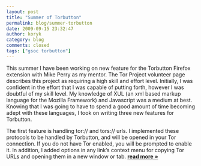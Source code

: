 ```yaml
---
layout: post
title: "Summer of Torbutton"
permalink: blog/summer-torbutton
date: 2009-09-15 23:32:47
author: koryk
category: blog
comments: closed
tags: ["gsoc torbutton"]
---
```


This summer I have been working on new feature for the Torbutton Firefox extension with Mike Perry as my mentor. The Tor Project volunteer page describes this project as requiring a high skill and effort level. Initially, I was confident in the effort that I was capable of putting forth, however I was doubtful of my skill level. My knowledge of XUL (an xml based markup language for the Mozilla Framework) and Javascript was a medium at best. Knowing that I was going to have to spend a good amount of time becoming adept with these languages, I took on writing three new features for Torbutton.

The first feature is handling tor:// and tors:// urls. I implemented these protocols to be handled by Torbutton, and will be opened in your Tor connection. If you do not have Tor enabled, you will be prompted to enable it. In addition, I added options in any link’s context menu for copying Tor URLs and opening them in a new window or tab. [**read more »**](https://blog.torproject.org/blog/summer-torbutton)
